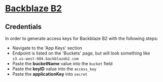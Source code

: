 # [Backblaze B2](https://www.backblaze.com/b2/cloud-storage.html)

## Credentials

In order to generate access keys for Backblaze B2 with the following steps:

- Navigate to the 'App Keys' section
- Endpoint is listed on the 'Buckets' page, but will look something like `s3.us-west-004.backblazeb2.com`
- Paste the **bucketName** value into the `bucket` field
- Paste the **keyID** value into the `access_key`
- Paste the **applicationKey** into `secret`

